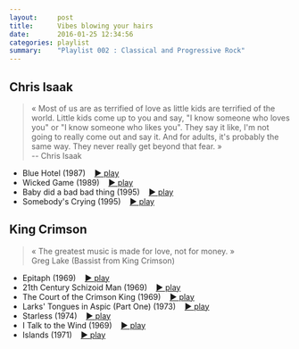 ```yaml
---
layout:     post
title:      Vibes blowing your hairs
date:       2016-01-25 12:34:56
categories: playlist
summary:    "Playlist 002 : Classical and Progressive Rock"
---
```


## Chris Isaak

> « Most of us are as terrified of love as little kids are 
> terrified of the world. Little kids come up to you and say, 
> "I know someone who loves you" or "I know someone who likes you".
> They say it like, I'm not going to really come out and say it. 
> And for adults, it's probably the same way. 
> They never really get beyond that fear. »
> <br/>-- Chris Isaak

- Blue Hotel (1987)
  &nbsp;&nbsp; [▶ play](https://www.youtube.com/watch?v=7rTERqua4Vk)
- Wicked Game (1989) 
  &nbsp;&nbsp; [▶ play](https://www.youtube.com/watch?v=vvvX5QM4z3Y)
- Baby did a bad bad thing (1995) 
  &nbsp;&nbsp; [▶ play](https://www.youtube.com/watch?v=J1ia-OQThno)
- Somebody's Crying (1995) 
  &nbsp;&nbsp; [▶ play](https://www.youtube.com/watch?v=IHHC3XVudjY)




## King Crimson

> « The greatest music is made for love, not for money. »
> <br/>Greg Lake (Bassist from King Crimson)

- Epitaph (1969)
  &nbsp;&nbsp; [▶ play](https://www.youtube.com/watch?v=wjjYTSwA5mQ)
  <!-- long: https://www.youtube.com/watch?v=NURDpnR-cEg -->
- 21th Century Schizoid Man (1969)
  &nbsp;&nbsp; [▶ play](https://www.youtube.com/watch?v=Cj-H6UkKJFI)
- The Court of the Crimson King (1969)
  &nbsp;&nbsp; [▶ play](https://www.youtube.com/watch?v=eHJ7An2CMB4)
- Larks' Tongues in Aspic (Part One) (1973)
  &nbsp;&nbsp; [▶ play](https://www.youtube.com/watch?v=rlDInWEczd8)
- Starless (1974)
  &nbsp;&nbsp; [▶ play](https://www.youtube.com/watch?v=OfR6_V91fG8)
- I Talk to the Wind (1969)
  &nbsp;&nbsp; [▶ play](https://www.youtube.com/watch?v=tJa5sxlvsVg)
- Islands (1971)
  &nbsp;&nbsp; [▶ play](https://www.youtube.com/watch?v=vBgVTSGNE3I)



<!--

Ringo

-->
